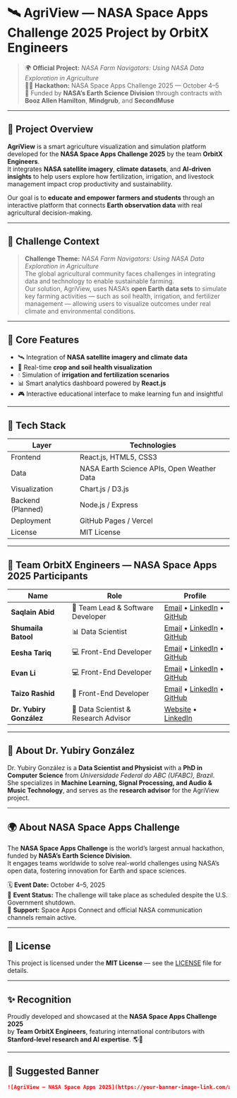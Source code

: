 # 🛰️ AgriView — NASA Space Apps Challenge 2025 Project by OrbitX Engineers  

> 🌍 **Official Project:** *NASA Farm Navigators: Using NASA Data Exploration in Agriculture*  
> 👩‍🚀 **Hackathon:** NASA Space Apps Challenge 2025 — October 4–5  
> 🏢 Funded by **NASA’s Earth Science Division** through contracts with **Booz Allen Hamilton**, **Mindgrub**, and **SecondMuse**  

---

## 🚀 Project Overview  

**AgriView** is a smart agriculture visualization and simulation platform developed for the **NASA Space Apps Challenge 2025** by the team **OrbitX Engineers**.  
It integrates **NASA satellite imagery**, **climate datasets**, and **AI-driven insights** to help users explore how fertilization, irrigation, and livestock management impact crop productivity and sustainability.  

Our goal is to **educate and empower farmers and students** through an interactive platform that connects **Earth observation data** with real agricultural decision-making.

---

## 🌱 Challenge Context  

> **Challenge Theme:** *NASA Farm Navigators: Using NASA Data Exploration in Agriculture*  
> The global agricultural community faces challenges in integrating data and technology to enable sustainable farming.  
> Our solution, AgriView, uses NASA’s **open Earth data sets** to simulate key farming activities — such as soil health, irrigation, and fertilizer management — allowing users to visualize outcomes under real climate and environmental conditions.

---

## 🧠 Core Features  

- 🛰️ Integration of **NASA satellite imagery and climate data**  
- 🌾 Real-time **crop and soil health visualization**  
- 💧 Simulation of **irrigation and fertilization scenarios**  
- 📊 Smart analytics dashboard powered by **React.js**  
- 🎮 Interactive educational interface to make learning fun and insightful  

---

## 🧩 Tech Stack  

| Layer | Technologies |
|-------|---------------|
| Frontend | React.js, HTML5, CSS3 |
| Data | NASA Earth Science APIs, Open Weather Data |
| Visualization | Chart.js / D3.js |
| Backend (Planned) | Node.js / Express |
| Deployment | GitHub Pages / Vercel |
| License | MIT License |

---

## 👥 Team OrbitX Engineers — NASA Space Apps 2025 Participants  

| Name | Role | Profile |
|------|------|----------|
| **Saqlain Abid** | 🧭 Team Lead & Software Developer | [Email](mailto:your-email-here) • [LinkedIn](#) • [GitHub](#) |
| **Shumaila Batool** | 📊 Data Scientist | [Email](mailto:your-email-here) • [LinkedIn](#) • [GitHub](#) |
| **Eesha Tariq** | 💻 Front-End Developer | [Email](mailto:tariqeesha321@gmail.com) • [LinkedIn](https://www.linkedin.com/in/esha-tariqdev/) • [GitHub](https://github.com/codewithEshaYoutube) |
| **Evan Li** | 💻 Front-End Developer | [Email](mailto:your-email-here) • [LinkedIn](#) • [GitHub](#) |
| **Taizo Rashid** | 🎨 Front-End Developer | [Email](mailto:your-email-here) • [LinkedIn](#) • [GitHub](#) |
| **Dr. Yubiry González** | 🧠 Data Scientist & Research Advisor | [Website](https://yubirygonzalez.com/) • [LinkedIn](https://www.linkedin.com/in/yubirygonzalez/) |

---

## 🧾 About Dr. Yubiry González  

Dr. Yubiry González is a **Data Scientist and Physicist** with a **PhD in Computer Science** from *Universidade Federal do ABC (UFABC), Brazil*.  
She specializes in **Machine Learning, Signal Processing, and Audio & Music Technology**, and serves as the **research advisor** for the AgriView project.  

---

## 🌍 About NASA Space Apps Challenge  

The **NASA Space Apps Challenge** is the world’s largest annual hackathon, funded by **NASA’s Earth Science Division**.  
It engages teams worldwide to solve real-world challenges using NASA’s open data, fostering innovation for Earth and space sciences.  

🗓️ **Event Date:** October 4–5, 2025  
📍 **Event Status:** The challenge will take place as scheduled despite the U.S. Government shutdown.  
📡 **Support:** Space Apps Connect and official NASA communication channels remain active.  

---

## 🪪 License  

This project is licensed under the **MIT License** — see the [LICENSE](./LICENSE) file for details.

---

## ✨ Recognition  

Proudly developed and showcased at the **NASA Space Apps Challenge 2025**  
by **Team OrbitX Engineers**, featuring international contributors with **Stanford-level research and AI expertise**. 🌎🚀  

---

## 📸 Suggested Banner  

```md
![AgriView — NASA Space Apps 2025](https://your-banner-image-link.com/agri-view-banner.png)
